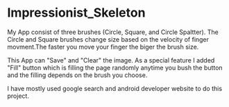 # Impressionist_Skeleton

My App consist of three brushes (Circle, Square, and Circle Spaltter). The Circle and Square brushes change size based 
on the velocity of finger movment.The faster you move your finger the biger the brush size.

This App can "Save" and "Clear" the image. As a special feature I added "Fill" button which is filling the page randomly anytime you 
bush the button and the filling depends on the brush you choose.

I have mostly used google search and android developer website to do this project.

